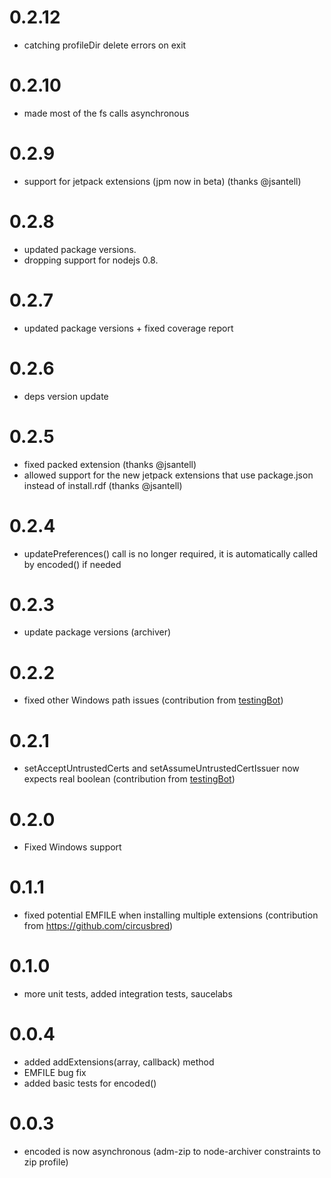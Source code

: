 # 0.2.12

* catching profileDir delete errors on exit

# 0.2.10

* made most of the fs calls asynchronous

# 0.2.9

* support for jetpack extensions (jpm now in beta) (thanks @jsantell)

# 0.2.8

* updated package versions.
* dropping support for nodejs 0.8.

# 0.2.7

* updated package versions + fixed coverage report

# 0.2.6

* deps version update

# 0.2.5

* fixed packed extension (thanks @jsantell)
* allowed support for the new jetpack extensions that use package.json instead of install.rdf (thanks @jsantell)

# 0.2.4

* updatePreferences() call is no longer required, it is automatically called by encoded() if needed


# 0.2.3

* update package versions (archiver)

# 0.2.2

* fixed other Windows path issues (contribution from [testingBot](https://github.com/testingbot))


# 0.2.1

* setAcceptUntrustedCerts and setAssumeUntrustedCertIssuer now expects real boolean (contribution from [testingBot](https://github.com/testingbot))

# 0.2.0

* Fixed Windows support

# 0.1.1

* fixed potential EMFILE when installing multiple extensions (contribution from https://github.com/circusbred)
# 0.1.0

* more unit tests, added integration tests, saucelabs

# 0.0.4

* added addExtensions(array, callback) method
* EMFILE bug fix
* added basic tests for encoded()


# 0.0.3

* encoded is now asynchronous (adm-zip to node-archiver constraints to zip profile)